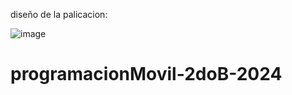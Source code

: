 diseño de la palicacion:

![image](https://github.com/rodriQuelali/programacionMovil-2doB-2024/assets/94028016/1aab78e7-de54-47cb-a90b-439dcd0fc2e2)


# programacionMovil-2doB-2024
